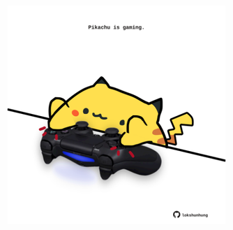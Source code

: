 <!-- built at 24/09/2022, 08:01:00 UTC -->
<p align="center">
  <img width="500" height="500" src="./ReadmeImage.svg">
</p>
